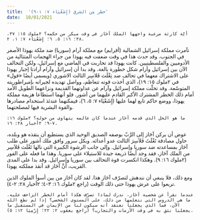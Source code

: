 ```yaml
---
title:  'خطر مِن الشرق (إِشَعْيَاء ٧: ١-٩)'
date:  10/01/2021
---
```


`أيَّة كارثة مرعبة واجهها الملك آحَاز في وقت مبكر من حكمه؟ ٢ملوك ١٥: ٣٧، ٣٨؛ ١٦: ٥، ٦؛ إِشَعْيَاء ٧: ١، ٢.`

تآمرت مملكة إسرائيل الشمالية (أفرايم) مع مملكة آرام (سوريا) ضد ملكة يهوذا الأصغر في الجنوب. وقد حدث هذا في وقت ضعفت فيه يهوذا من جراء الهجمات المتتالية من الأدوميين والفلسطينيين. كانت يهوذا قد تحاربت في الماضي مع إسرائيل، ولكن التحالف الآن بين إسرائيل وأرام شكل خطورة بالغة. وقد بدا أن إسرائيل وآرام أرادتا إجبار يهوذا على الاشتراك معهما في تحالف ضد تِغْلَث فَلاسِر الثالث الاشوري (ويسمى أيضًا «فول» في ٢ملوك ١٥: ١٩)، الذي أخذت قوته تتعاظم، وواصل تهديده لجيرانه بإمبراطوريته المتوسّعة. وقد تخلّت مملكة إسرائيل وآرام عن عداوتهما القديمة ونزاعهما الطويل الأمد أمام ذلك الخطر المشترك الأكبر القادم عليهما من أشور. فلو أنهما استطاعا هزيمة مملكة يهوذا، ووضع حاكم تابع لهما عليها (إِشَعْيَاء ۷: ٥، ٦)، فيمكنهما عندئذ استخدام مصادرها والقوة البشرية فيها لمصلحتهما.

`ما هو الحل الذي قدمه آحَاز عندما كان عالمه يتهاوى من حوله؟ ٢ملوك ١٦: ٧-٩؛ ٢أخبار ٢٨: ١٦.`

عوض أن يركن آحَاز إلى الرَّبّ بوصفه الصديق الوحيد الذي يستطيع أن ينقذه هو وبلده، حاول مصادقة تَغْلَثَ فَلاَسِرَ الثالث عدو أعدائه. وبكل سرور وافق ملك أشور على طلب آحَاز بمساعدته ضد سوريا وإسرائيل. وإلى جانب الرشوة الكبيرة التي نالها تَغْلَث فَلاَسِر من الملك آحَاز، فقد وجد أيضًا ذريعة جيدة للاستيلاء على سوريا. وهذا ما فعله على الفور (٢ملوك ١٦: ٩). وهكذا انكسرت قوة التحالف بين سوريا وإسرائيل. وقد بدا على المدى القريب، أنَّ آحَاز قد أنقذ مملكته يهوذا.

ومع ذلك، فلا ينبغي أن نندهش لتصرّف آحَاز هذا. لقد كان آحَاز من بين أسوأ الملوك الذين تربعوا على عرش يهوذا حتى ذلك الوقت (راجع ٢ملوك ١٦: ٣-٤؛ ٢أخبار ٢٨: ٢-٤).

`عندما نقرأ عن شخصية آحَاز، ندرك لماذا تصرّف هكذا أمام الخطر الزاحف عليه. ما هي الدروس التي نتعلمها من ذلك، على المستوى الشخصي؟ إذا لم نطع الله الآن، فما الذي يجعلنا نعتقد أنه سيكون لنا من الإيمان في المستقبل ما يجعلنا نثق به في وقت الأزمات والتجارب؟ (راجع يعقوب ٢: ٢٢؛ إِرْمِيَا ١٢: ٥).`